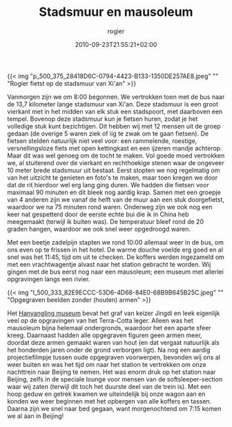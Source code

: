 ﻿---
title: Stadsmuur en mausoleum
author: rogier
type: post
date: 2010-09-23T21:55:21+02:00
url: /weblog/2010/09/23/stadsmuur-en-mausoleum/
commentFolder: 2010-09-23-stadsmuur-en-mausoleum
categories:
- Vakantie
tags:
- China
- mausoleum
- stadsmuur
- Xi'an
resources:
- src: p_500_375_28418D6C-0794-4423-B133-1350DE257AE8.jpeg
  title: Rogier fietst op de stadsmuur van Xi'an
- src: l_500_333_82E9ECCC-53D6-4D68-84E0-68B9B645B25C.jpeg
  title: Opgegraven beelden zonder (houten) armen

---
{{< img "p_500_375_28418D6C-0794-4423-B133-1350DE257AE8.jpeg" ""  "Rogier fietst op de stadsmuur van Xi'an" >}}

Vanmorgen zijn we om 8:00 begonnen. We vertrokken toen met de bus naar de 13,7 kilometer lange stadsmuur van Xi'an. Deze stadsmuur is een groot vierkant met in het midden van elk stuk een stadspoort, met daarboven een tempel. Bovenop deze stadsmuur kun je fietsen huren, zodat je het volledige stuk kunt bezichtigen. Dit hebben wij met 12 mensen uit de groep gedaan (de overige 5 waren ziek of iig te zwak om te gaan fietsen). De fietsen stelden natuurlijk niet veel voor: een rammelende, roestige, versnellingsloze fiets met open kettingkast en een ijzeren mandje achterop. Maar dit was wel genoeg om de tocht te maken. Vol goede moed vertrokken we, al stuiterend over de vierkant en rechthoekige stenen waar de ongeveer 10 meter brede stadsmuur uit bestaat. Eerst stopten we nog regelmatig om van het uitzicht te genieten en foto's te maken, maar toen kregen we door dat de rit hierdoor wel erg lang ging duren. We hadden die fietsen voor maximaal 90 minuten en dit bleek nog aardig krap. Samen met een groepje van 4 anderen zijn we vanaf de helft van de muur aan een stuk doorgefietst, waardoor we na 75 minuten rond waren. Onderweg zijn we ook nog een keer nat gespetterd door de eerste echte bui die ik in China heb meegemaakt (terwijl ik buiten was). De temperatuur bleef rond de 20 graden hangen, waardoor we ook snel weer opgedroogd waren.

Met een beetje zadelpijn stapten we rond 10:00 allemaal weer in de bus, om ons even op te frissen in het hotel. De warme douche voelde erg goed en al snel was het 11:45, tijd om uit te checken. De koffers werden ingezameld om met een vrachtwagentje alvast naar het station gebracht te worden. Wij gingen met de bus eerst nog naar een mausoleum; een museum met allerlei opgravingen langs een rivier. 


{{< img "l_500_333_82E9ECCC-53D6-4D68-84E0-68B9B645B25C.jpeg" ""  "Opgegraven beelden zonder (houten) armen" >}}

Het [Hanyangling museum](http://www.hylae.com) bevat het graf van keizer Jingdi en leek eigenlijk veel op de opgravingen van het Terra-Cotta leger. Alleen was het mausoleum bijna helemaal ondergronds, waardoor het een aparte sfeer kreeg. Daarnaast hadden alle opgegraven figuren geen armen meer, doordat deze armen gemaakt waren van hout (en dat vergaat natuurlijk als het honderden jaren onder de grond verborgen ligt). Na nog een aardig projectiefilmpje tussen oude opgegraven voorwerpen, bevonden wij ons al weer buiten en was het tijd om naar het station te vertrekken om onze nachttrein naar Beijing te nemen. Het was enorm druk op het station naar Beijing, zelfs in de speciale lounge voor mensen van de softsleeper-section waar wij zaten (terwijl dit toch het duurste deel van de trein is). Met een hoop geduw en getrek kwamen we uiteindelijk bij onze wagon aan en konden we weer beginnen met het opbergen van alle koffers en tassen. Daarna zijn we snel naar bed gegaan, want morgenochtend om 7:15 komen we al aan in Beijing! 
